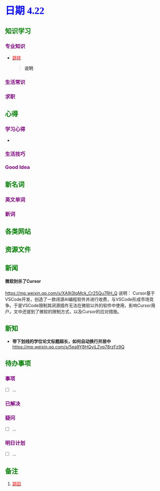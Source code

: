 ## <font color = blue face=楷体 size=6>日期 4.22 </font>

## <font color = green>知识学习 </font>
### <font color = purple>专业知识 </font>
+ <a id = "01-1">  [<font color = red>跳转</font>](#01-2)
   > <font color = o> 说明 </font>
### <font color = purple>生活常识 </font>

### <font color = purple>求职 </font>



## <font color = green>心得 </font>
### <font color = purple>学习心得 </font>
+ 
### <font color = purple>生活技巧 </font>

### <font color = purple>Good Idea </font>



## <font color = green>新名词 </font>
### <font color = purple>英文单词 </font>
### <font color = purple>新词 </font>



## <font color = green>各类网站 </font>


## <font color = green>资源文件 </font>


## <font color = green>新闻 </font>
#### 微软封杀了Cursor  
https://mp.weixin.qq.com/s/XA9j3lqMck_Cr25Qu7RH_Q 
说明： Cursor基于VSCode开发，创造了一款闭源AI编程软件并进行收费，与VSCode形成市场竞争。于是VSCode限制其闭源插件无法在微软以外的软件中使用，影响Cursor用户。文中还提到了微软的限制方式，以及Cursor的应对措施。

## <font color = green>新知 </font>
+ **带下划线的学位论文标题超长，如何自动换行并居中**  
	https://mp.weixin.qq.com/s/5ea9Y8HQyiLZyq78rzFz9Q  


## <font color = green>待办事项 </font>
### <font color = purple>事项 </font>
- [ ] ...
### <font color = purple>已解决 </font>
### <font color = purple>疑问 </font>
- [ ] ...
### <font color = purple>明日计划 </font>
- [ ] ...


## <font color = green>备注 </font>
  1. <a id ="01-2">[<font color = red>跳回</font>](#01-1)

<!--stackedit_data:
eyJoaXN0b3J5IjpbLTEwNjY2ODAyOTEsLTgwMzI3NjIyMywxOD
I2NTY1NDY5XX0=
-->